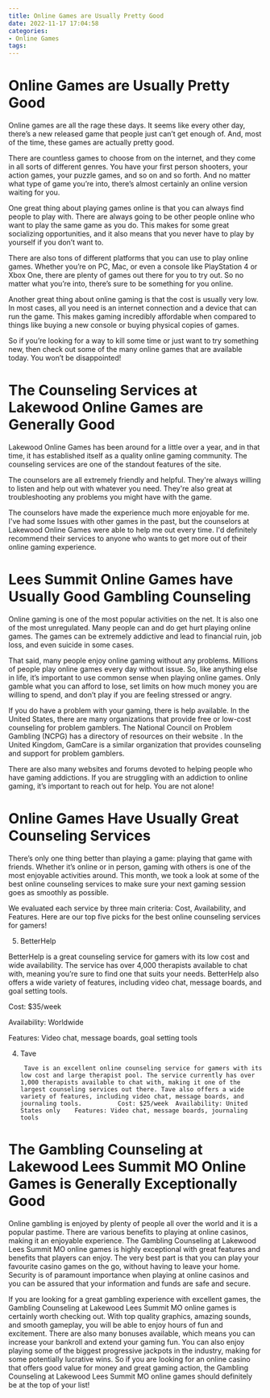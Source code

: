 ```yaml
---
title: Online Games are Usually Pretty Good
date: 2022-11-17 17:04:58
categories:
- Online Games
tags:
---
```



#  Online Games are Usually Pretty Good

Online games are all the rage these days. It seems like every other day, there’s a new released game that people just can’t get enough of. And, most of the time, these games are actually pretty good.

There are countless games to choose from on the internet, and they come in all sorts of different genres. You have your first person shooters, your action games, your puzzle games, and so on and so forth. And no matter what type of game you’re into, there’s almost certainly an online version waiting for you.

One great thing about playing games online is that you can always find people to play with. There are always going to be other people online who want to play the same game as you do. This makes for some great socializing opportunities, and it also means that you never have to play by yourself if you don’t want to.

There are also tons of different platforms that you can use to play online games. Whether you’re on PC, Mac, or even a console like PlayStation 4 or Xbox One, there are plenty of games out there for you to try out. So no matter what you’re into, there’s sure to be something for you online.

Another great thing about online gaming is that the cost is usually very low. In most cases, all you need is an internet connection and a device that can run the game. This makes gaming incredibly affordable when compared to things like buying a new console or buying physical copies of games.

So if you’re looking for a way to kill some time or just want to try something new, then check out some of the many online games that are available today. You won’t be disappointed!

#  The Counseling Services at Lakewood Online Games are Generally Good

Lakewood Online Games has been around for a little over a year, and in that time, it has established itself as a quality online gaming community. The counseling services are one of the standout features of the site.

The counselors are all extremely friendly and helpful. They're always willing to listen and help out with whatever you need. They're also great at troubleshooting any problems you might have with the game.

The counselors have made the experience much more enjoyable for me. I've had some Issues with other games in the past, but the counselors at Lakewood Online Games were able to help me out every time. I'd definitely recommend their services to anyone who wants to get more out of their online gaming experience.

#  Lees Summit Online Games have Usually Good Gambling Counseling

Online gaming is one of the most popular activities on the net. It is also one of the most unregulated. Many people can and do get hurt playing online games. The games can be extremely addictive and lead to financial ruin, job loss, and even suicide in some cases.

That said, many people enjoy online gaming without any problems. Millions of people play online games every day without issue. So, like anything else in life, it’s important to use common sense when playing online games. Only gamble what you can afford to lose, set limits on how much money you are willing to spend, and don’t play if you are feeling stressed or angry.

If you do have a problem with your gaming, there is help available. In the United States, there are many organizations that provide free or low-cost counseling for problem gamblers. The National Council on Problem Gambling (NCPG) has a directory of resources on their website . In the United Kingdom, GamCare is a similar organization that provides counseling and support for problem gamblers.

There are also many websites and forums devoted to helping people who have gaming addictions. If you are struggling with an addiction to online gaming, it’s important to reach out for help. You are not alone!

#  Online Games Have Usually Great Counseling Services

There’s only one thing better than playing a game: playing that game with friends. Whether it’s online or in person, gaming with others is one of the most enjoyable activities around. This month, we took a look at some of the best online counseling services to make sure your next gaming session goes as smoothly as possible.

We evaluated each service by three main criteria: Cost, Availability, and Features. Here are our top five picks for the best online counseling services for gamers!

5. BetterHelp

BetterHelp is a great counseling service for gamers with its low cost and wide availability. The service has over 4,000 therapists available to chat with, meaning you’re sure to find one that suits your needs. BetterHelp also offers a wide variety of features, including video chat, message boards, and goal setting tools.

Cost: $35/week

Availability: Worldwide

Features: Video chat, message boards, goal setting tools

4. Tave



		Tave is an excellent online counseling service for gamers with its low cost and large therapist pool. The service currently has over 1,000 therapists available to chat with, making it one of the largest counseling services out there. Tave also offers a wide variety of features, including video chat, message boards, and journaling tools. 		 	Cost: $25/week 	Availability: United States only 	Features: Video chat, message boards, journaling tools

#  The Gambling Counseling at Lakewood Lees Summit MO Online Games is Generally Exceptionally Good

Online gambling is enjoyed by plenty of people all over the world and it is a popular pastime. There are various benefits to playing at online casinos, making it an enjoyable experience. The Gambling Counseling at Lakewood Lees Summit MO online games is highly exceptional with great features and benefits that players can enjoy. The very best part is that you can play your favourite casino games on the go, without having to leave your home. Security is of paramount importance when playing at online casinos and you can be assured that your information and funds are safe and secure.

If you are looking for a great gambling experience with excellent games, the Gambling Counseling at Lakewood Lees Summit MO online games is certainly worth checking out. With top quality graphics, amazing sounds, and smooth gameplay, you will be able to enjoy hours of fun and excitement. There are also many bonuses available, which means you can increase your bankroll and extend your gaming fun. You can also enjoy playing some of the biggest progressive jackpots in the industry, making for some potentially lucrative wins. So if you are looking for an online casino that offers good value for money and great gaming action, the Gambling Counseling at Lakewood Lees Summit MO online games should definitely be at the top of your list!